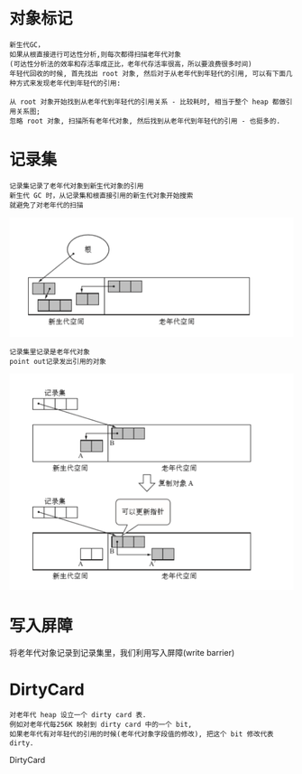 

# 对象标记

    新生代GC，
    如果从根直接进行可达性分析,则每次都得扫描老年代对象
    (可达性分析法的效率和存活率成正比，老年代存活率很高，所以要浪费很多时间)
    年轻代回收的时候, 首先找出 root 对象, 然后对于从老年代到年轻代的引用, 可以有下面几种方式来发现老年代到年轻代的引用:

    从 root 对象开始找到从老年代到年轻代的引用关系 - 比较耗时, 相当于整个 heap 都做引用关系图;
    忽略 root 对象, 扫描所有老年代对象, 然后找到从老年代到年轻代的引用 - 也挺多的.


# 记录集

    记录集记录了老年代对象到新生代对象的引用
    新生代 GC 时，从记录集和根直接引用的新生代对象开始搜索
    就避免了对老年代的扫描
    
![](https://github.com/RodJohn/jvm/blob/master/img/%E5%88%86%E4%BB%A3%E6%94%B6%E9%9B%86%E7%AE%97%E6%B3%95%E8%AE%B0%E5%BD%95%E9%9B%861.png)    
    
    
    记录集里记录是老年代对象
    point out记录发出引用的对象
    
    
![](https://github.com/RodJohn/jvm/blob/master/img/%E5%88%86%E4%BB%A3%E6%94%B6%E9%9B%86%E7%AE%97%E6%B3%95%E8%AE%B0%E5%BD%95%E9%9B%862.png)    
    
    
    
# 写入屏障

将老年代对象记录到记录集里，我们利用写入屏障(write barrier)

# DirtyCard

    对老年代 heap 设立一个 dirty card 表. 
    例如对老年代每256K 映射到 dirty card 中的一个 bit,
    如果老年代有对年轻代的引用的时候(老年代对象字段值的修改), 把这个 bit 修改代表 dirty.







DirtyCard
